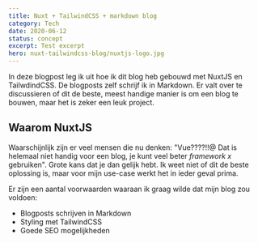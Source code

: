 ```yaml
---
title: Nuxt + TailwindCSS + markdown blog
category: Tech
date: 2020-06-12
status: concept
excerpt: Test excerpt
hero: nuxt-tailwindcss-blog/nuxtjs-logo.jpg
---
```


<div class="mb-8 text-lg font-medium">
In deze blogpost leg ik uit hoe ik dit blog heb gebouwd met NuxtJS en TailwdindCSS. De blogposts zelf schrijf ik in Markdown. Er valt over te discussieren of dit de beste, meest handige manier is om een blog te bouwen, maar het is zeker een leuk project.
</div>

## Waarom NuxtJS
Waarschijnlijk zijn er veel mensen die nu denken: "Vue????!!@ Dat is helemaal niet handig voor een blog, je kunt veel beter *framework x* gebruiken". Grote kans dat je dan gelijk hebt. Ik weet niet of dit de beste oplossing is, maar voor mijn use-case werkt het in ieder geval prima.

Er zijn een aantal voorwaarden waaraan ik graag wilde dat mijn blog zou voldoen:
* Blogposts schrijven in Markdown
* Styling met TailwindCSS
* Goede SEO mogelijkheden